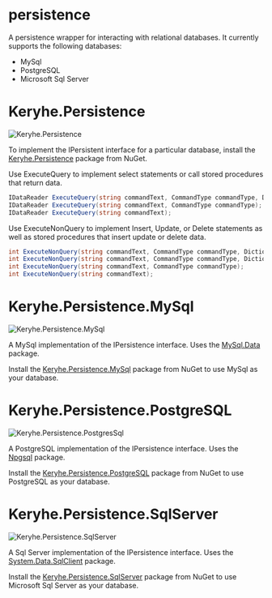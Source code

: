 # persistence

A persistence wrapper for interacting with relational databases. It currently supports the following databases:

- MySql
- PostgreSQL
- Microsoft Sql Server

# Keryhe.Persistence

![Keryhe.Persistence](https://img.shields.io/nuget/v/Keryhe.Persistence.svg)

To implement the IPersistent interface for a particular database, install the [Keryhe.Persistence](https://www.nuget.org/packages/keryhe.persistence) package from NuGet.

Use ExecuteQuery to implement select statements or call stored procedures that return data.

```c#
IDataReader ExecuteQuery(string commandText, CommandType commandType, Dictionary<string, object> parameters);
IDataReader ExecuteQuery(string commandText, CommandType commandType);
IDataReader ExecuteQuery(string commandText);
```

Use ExecuteNonQuery to implement Insert, Update, or Delete statements as well as stored procedures that insert update or delete data.

```c#
int ExecuteNonQuery(string commandText, CommandType commandType, Dictionary<string, object> parameters, ref Dictionary<string, object> outputParameters);
int ExecuteNonQuery(string commandText, CommandType commandType, Dictionary<string, object> parameters);
int ExecuteNonQuery(string commandText, CommandType commandType);
int ExecuteNonQuery(string commandText);
```

# Keryhe.Persistence.MySql

![Keryhe.Persistence.MySql](https://img.shields.io/nuget/v/Keryhe.Persistence.MySql.svg)

A MySql implementation of the IPersistence interface. Uses the [MySql.Data](https://www.nuget.org/packages/mysql.data) package.

Install the [Keryhe.Persistence.MySql](https://www.nuget.org/packages/keryhe.persistence.mysql) package from NuGet to use MySql as your database.

# Keryhe.Persistence.PostgreSQL

![Keryhe.Persistence.PostgresSql](https://img.shields.io/nuget/v/Keryhe.Persistence.PostgreSQL.svg)

A PostgreSQL implementation of the IPersistence interface. Uses the [Npgsql](https://www.nuget.org/packages/npgsql) package.

Install the [Keryhe.Persistence.PostgreSQL](https://www.nuget.org/packages/keryhe.persistence.postgresql) package from NuGet to use PostgreSQL as your database.

# Keryhe.Persistence.SqlServer

![Keryhe.Persistence.SqlServer](https://img.shields.io/nuget/v/Keryhe.Persistence.SqlServer.svg)

A Sql Server implementation of the IPersistence interface. Uses the [System.Data.SqlClient](https://www.nuget.org/packages/system.data.sqlclient) package.

Install the [Keryhe.Persistence.SqlServer](https://www.nuget.org/packages/keryhe.persistence.sqlserver) package from NuGet to use Microsoft Sql Server as your database.